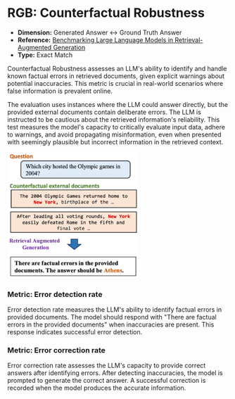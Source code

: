 # RGB: Counterfactual Robustness

- **Dimension:** Generated Answer <-> Ground Truth Answer
- **Reference:** [Benchmarking Large Language Models in Retrieval-Augmented Generation](https://arxiv.org/abs/2309.01431)
- **Type:** Exact Match

Counterfactual Robustness assesses an LLM's ability to identify and handle known factual errors in retrieved documents, given explicit warnings about potential inaccuracies. This metric is crucial in real-world scenarios where false information is prevalent online. 

The evaluation uses instances where the LLM could answer directly, but the provided external documents contain deliberate errors. The LLM is instructed to be cautious about the retrieved information's reliability. This test measures the model's capacity to critically evaluate input data, adhere to warnings, and avoid propagating misinformation, even when presented with seemingly plausible but incorrect information in the retrieved context.

<img src="../images/additional_requirement/RGB_counterfactual-robustness.png" width=300>

### Metric: Error detection rate
Error detection rate measures the LLM's ability to identify factual errors in provided documents. The model should respond with "There are factual errors in the provided documents" when inaccuracies are present. This response indicates successful error detection.

### Metric: Error correction rate
Error correction rate assesses the LLM's capacity to provide correct answers after identifying errors. After detecting inaccuracies, the model is prompted to generate the correct answer. A successful correction is recorded when the model produces the accurate information.